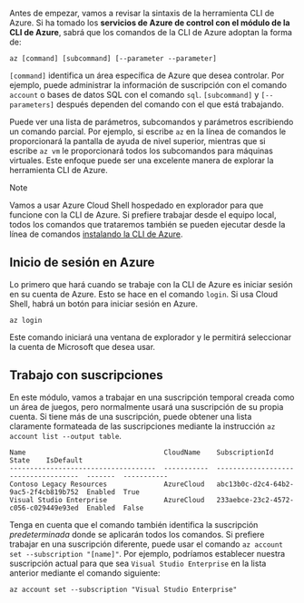 Antes de empezar, vamos a revisar la sintaxis de la herramienta CLI de Azure. Si ha tomado los **servicios de Azure de control con el módulo de la CLI de Azure**, sabrá que los comandos de la CLI de Azure adoptan la forma de:

```azurecli
az [command] [subcommand] [--parameter --parameter]
```

`[command]` identifica un área específica de Azure que desea controlar. Por ejemplo, puede administrar la información de suscripción con el comando `account` o bases de datos SQL con el comando `sql`. `[subcommand]` y `[--parameters]` después dependen del comando con el que está trabajando. 

Puede ver una lista de parámetros, subcomandos y parámetros escribiendo un comando parcial. Por ejemplo, si escribe `az` en la línea de comandos le proporcionará la pantalla de ayuda de nivel superior, mientras que si escribe `az vm` le proporcionará todos los subcomandos para máquinas virtuales. Este enfoque puede ser una excelente manera de explorar la herramienta CLI de Azure.

> [!NOTE]
> Vamos a usar Azure Cloud Shell hospedado en explorador para que funcione con la CLI de Azure. Si prefiere trabajar desde el equipo local, todos los comandos que trataremos también se pueden ejecutar desde la línea de comandos [instalando la CLI de Azure](https://docs.microsoft.com/cli/azure/install-azure-cli?view=azure-cli-latest).

## <a name="log-in-to-azure"></a>Inicio de sesión en Azure

Lo primero que hará cuando se trabaje con la CLI de Azure es iniciar sesión en su cuenta de Azure. Esto se hace en el comando `login`. Si usa Cloud Shell, habrá un botón para iniciar sesión en Azure.

```azurecli
az login
```

Este comando iniciará una ventana de explorador y le permitirá seleccionar la cuenta de Microsoft que desea usar.

## <a name="working-with-subscriptions"></a>Trabajo con suscripciones

En este módulo, vamos a trabajar en una suscripción temporal creada como un área de juegos, pero normalmente usará una suscripción de su propia cuenta. Si tiene más de una suscripción, puede obtener una lista claramente formateada de las suscripciones mediante la instrucción `az account list --output table`.

```
Name                                  CloudName    SubscriptionId                        State    IsDefault
------------------------------------  -----------  ------------------------------------  -------  -----------
Contoso Legacy Resources              AzureCloud   abc13b0c-d2c4-64b2-9ac5-2f4cb819b752  Enabled  True
Visual Studio Enterprise              AzureCloud   233aebce-23c2-4572-c056-c029449e93ed  Enabled  False
```

Tenga en cuenta que el comando también identifica la suscripción _predeterminada_ donde se aplicarán todos los comandos. Si prefiere trabajar en una suscripción diferente, puede usar el comando `az account set --subscription "[name]"`. Por ejemplo, podríamos establecer nuestra suscripción actual para que sea `Visual Studio Enterprise` en la lista anterior mediante el comando siguiente:

```azurecli
az account set --subscription "Visual Studio Enterprise"
```
